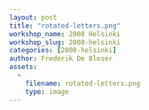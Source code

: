 ```yaml
---
layout: post
title: "rotated-letters.png"
workshop_name: 2008 Helsinki 
workshop_slug: 2008-helsinki
categories: [2008-helsinki]
author: Frederik De Bleser
assets:
  -
    filename: rotated-letters.png
    type: image
---
```


